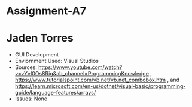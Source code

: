 # Assignment-A7

# Jaden Torres
- GUI Development
- Enviornment Used: Visual Studios
- Sources: https://www.youtube.com/watch?v=vYvI0Os8Rig&ab_channel=ProgrammingKnowledge , https://www.tutorialspoint.com/vb.net/vb.net_combobox.htm , and https://learn.microsoft.com/en-us/dotnet/visual-basic/programming-guide/language-features/arrays/
- Issues: None

